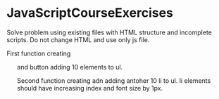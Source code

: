 # JavaScriptCourseExercises
Solve problem using existing files with HTML structure and incomplete scripts.
Do not change HTML and use only js file.

First function creating <ul> and  button adding 10 elements to ul.

Second function creating adn adding antoher 10 li to ul. 
li elements should have increasing index and font size by 1px.
